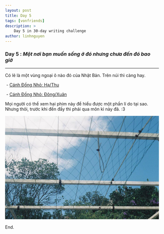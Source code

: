 ```yaml
---
layout: post
title: Day 5
tags: [vonfriends]
description: >
    Day 5 in 30-day writing challenge 
author: linhnguyen
---
```

### Day 5 : _Một nơi bạn muốn sống ở đó nhưng chưa đến đó bao giờ_ 
---
Có lẽ là một vùng ngoại ô nào đó của Nhật Bản. Trên núi thì càng hay.

  - [Cánh Đồng Nhỏ: Hạ/Thu](http://www.phimmoi.net/phim/canh-dong-nho-ha-thu-3631/)

  - [Cánh Đồng Nhỏ: Đông/Xuân](http://www.phimmoi.net/phim/canh-dong-nho-dong-xuan-3633/)

Mọi người có thể xem hai phim này để hiểu được một phần lí do tại sao. 
Nhưng thôi, trước khi đến đấy thì phải qua môn kì này đã. :3

<img src="/assets/img/day5.jpg" width="680">

End.
